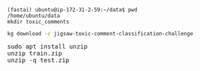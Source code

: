
```
(fastai) ubuntu@ip-172-31-2-59:~/data$ pwd
/home/ubuntu/data
mkdir toxic_comments
```

```bash
kg download -c jigsaw-toxic-comment-classification-challenge
```

<kbd> sudo apt install unzip </kbd>  
<kbd> unzip train.zip </kbd>  
<kbd> unzip -q test.zip </kbd> 

